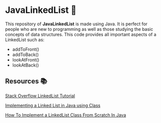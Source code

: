# JavaLinkedList 🚀

This repository of __JavaLinkedList__ is made using Java.
It is perfect for people who are new to programming as well as those studying the basic concepts of data structures.
This code provides all important aspects of a LinkedList such as:
- addToFront()
- addToBack()
- lookAtFront()
- lookAtBack()

 
## Resources 📚

[Stack Overflow LinkedList Tutorial](https://stackoverflow.com/questions/4066729/creating-a-linkedlist-class-from-scratch)

[Implementing a Linked List in Java using Class](https://www.geeksforgeeks.org/implementing-a-linked-list-in-java-using-class/)

[How To Implement a LinkedList Class From Scratch In Java](https://crunchify.com/how-to-implement-a-linkedlist-class-from-scratch-in-java/)
